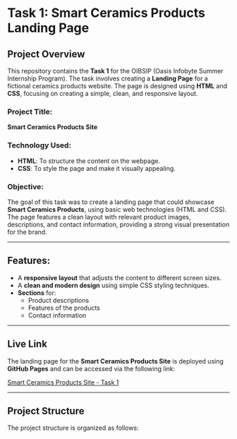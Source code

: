 # Task 1: Smart Ceramics Products Landing Page

## Project Overview

This repository contains the **Task 1** for the OIBSIP (Oasis Infobyte Summer Internship Program). The task involves creating a **Landing Page** for a fictional ceramics products website. The page is designed using **HTML** and **CSS**, focusing on creating a simple, clean, and responsive layout.

### Project Title:
**Smart Ceramics Products Site**

### Technology Used:
- **HTML**: To structure the content on the webpage.
- **CSS**: To style the page and make it visually appealing.

### Objective:
The goal of this task was to create a landing page that could showcase **Smart Ceramics Products**, using basic web technologies (HTML and CSS). The page features a clean layout with relevant product images, descriptions, and contact information, providing a strong visual presentation for the brand.

---

## Features:
- A **responsive layout** that adjusts the content to different screen sizes.
- A **clean and modern design** using simple CSS styling techniques.
- **Sections** for:
  - Product descriptions
  - Features of the products
  - Contact information
  
---

## Live Link

The landing page for the **Smart Ceramics Products Site** is deployed using **GitHub Pages** and can be accessed via the following link:

[Smart Ceramics Products Site - Task 1](https://sridharanpalanisamy.github.io/OIBSIP/task-1%20Landing%20Page/)

---

## Project Structure

The project structure is organized as follows:

